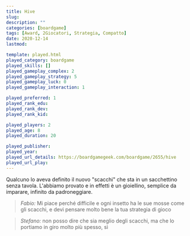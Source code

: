 ```yaml
---
title: Hive
slug: 
description: ""
categories: [boardgame]
tags: [Award, 2Giocatori, Strategia, Compatto]
date: 2020-12-14
lastmod: 

template: played.html
played_category: boardgame
played_skills: []
played_gameplay_complex: 2
played_gameplay_strategy: 5
played_gameplay_luck: 0
played_gameplay_interaction: 1

played_preferred: 1
played_rank_edu: 
played_rank_dev: 
played_rank_kid: 

played_players: 2
played_age: 8
played_duration: 20

played_publisher: 
played_year: 
played_url_details: https://boardgamegeek.com/boardgame/2655/hive
played_url_play: 
---
```


Qualcuno lo aveva definito il nuovo "scacchi" che sta in un sacchettino senza tavola.
L'abbiamo provato e in effetti è un gioiellino, semplice da imparare, infinito da padroneggiare.

> *Fabio:*
> Mi piace perché difficile e ogni insetto ha le sue mosse come gli scacchi, e devi pensare molto bene la tua strategia di gioco

> *Stefano:*
> non posso dire che sia meglio degli scacchi, ma che lo portiamo in giro molto più spesso, sì


